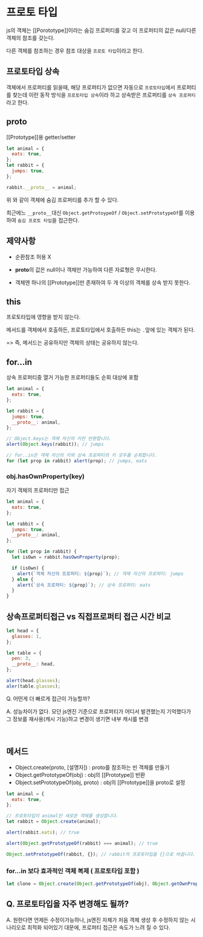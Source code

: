 # 프로토 타입

js의 객체는 [[Porototype]]이라는 숨김 프로퍼티를 갖고 이 프로퍼티의 값은 null/다른 객체의 참조를 갖는다.

다른 객체를 참조하는 경우 참조 대상을 `프로토 타입`이라고 한다.

## 프로토타입 상속

객체에서 프로퍼티를 읽을때, 해당 프로퍼티가 없으면 자동으로 `프로토타입`에서 프로퍼티를 찾는데 이런 동작 방식을 `프로토타입 상속`이라 하고 상속받은 프로퍼티를 `상속 프로퍼티`라고 한다.

## **proto**

[[Prototype]]용 getter/setter

```js
let animal = {
  eats: true,
};
let rabbit = {
  jumps: true,
};

rabbit.__proto__ = animal;
```

위 와 같이 객체에 숨김 프로퍼티를 추가 할 수 있다.

최근에느 `__proto__`대신 `Object.getProtoypeOf` / `Object.setPrototypeOf`를 이용하여 `숨김 프로토 타입`을 접근한다.

## 제약사항

- 순환참조 허용 X

- **proto**의 값은 null이나 객체만 가능하여 다른 자료형은 무시한다.
- 객체엔 하나의 [[Prototype]]만 존재하여 두 개 이상의 객체를 상속 받지 못한다.

## this

프로토타입에 영향을 받지 않는다.

메서드를 객체에서 호출하든, 프로토타입에서 호출하든 this는 `.`앞에 있는 객체가 된다.

=> 즉, 메서드는 공유하지만 객체의 상태는 공유하지 않는다.

## for...in

상속 프로퍼티중 열거 가능한 프로퍼티들도 순회 대상에 포함

```js
let animal = {
  eats: true,
};

let rabbit = {
  jumps: true,
  __proto__: animal,
};

// Object.keys는 객체 자신의 키만 반환합니다.
alert(Object.keys(rabbit)); // jumps

// for..in은 객체 자신의 키와 상속 프로퍼티의 키 모두를 순회합니다.
for (let prop in rabbit) alert(prop); // jumps, eats
```

### obj.hasOwnProperty(key)

자기 객체의 프로퍼티만 접근

```js
let animal = {
  eats: true,
};

let rabbit = {
  jumps: true,
  __proto__: animal,
};

for (let prop in rabbit) {
  let isOwn = rabbit.hasOwnProperty(prop);

  if (isOwn) {
    alert(`객체 자신의 프로퍼티: ${prop}`); // 객체 자신의 프로퍼티: jumps
  } else {
    alert(`상속 프로퍼티: ${prop}`); // 상속 프로퍼티: eats
  }
}
```

## 상속프로퍼티접근 vs 직접프로퍼티 접근 시간 비교

```js
let head = {
  glasses: 1,
};

let table = {
  pen: 3,
  __proto__: head,
};

alert(head.glasses);
aler(table.glasses);
```

Q. 어떤게 더 빠르게 접근이 가능할까?

A. 성능차이가 없다. 모던 js엔진 기준으로 프로퍼티가 어디서 발견했는지 기억했다가 그 정보를 재사용(캐시 기능)하고 변경이 생기면 내부 캐시를 변경

<br>

## 메서드

- Object.create(proto, [설명자]) : proto를 참조하는 빈 객체를 만들기
- Object.getPrototypeOf(obj) : obj의 [[Prototype]] 반환
- Object.setPrototypeOf(obj, proto) : obj의 [[Prototype]]을 proto로 설정

```js
let animal = {
  eats: true,
};

// 프로토타입이 animal인 새로운 객체를 생성합니다.
let rabbit = Object.create(animal);

alert(rabbit.eats); // true

alert(Object.getPrototypeOf(rabbit) === animal); // true

Object.setPrototypeOf(rabbit, {}); // rabbit의 프로토타입을 {}으로 바꿉니다.
```

### for...in 보다 효과적인 객체 복제 ( 프로토타입 포함 )

```js
let clone = Object.create(Object.getPrototypeOf(obj), Object.getOwnPropertyDescriptors(obj));
```

## Q. 프로토타입을 자주 변경해도 될까?

A. 원한다면 언제든 수정이가능하나, js엔진 자체가 처음 객체 생성 후 수정하지 않는 시나리오로 최적화 되어있기 대문에, 프로퍼티 접근은 속도가 느려 질 수 있다.
